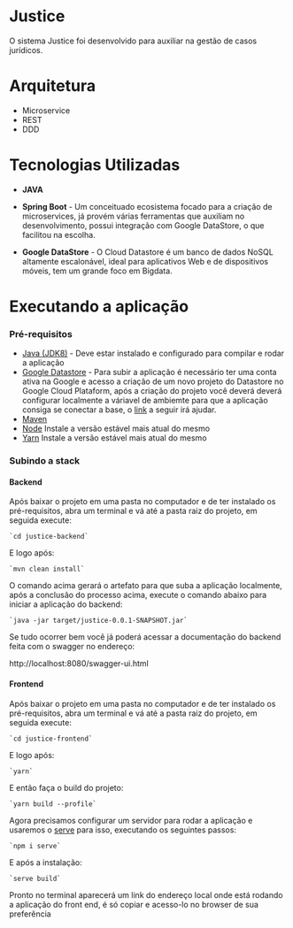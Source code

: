 # Justice

O sistema Justice foi desenvolvido para auxiliar na gestão de casos jurídicos.

# Arquitetura
- Microservice
- REST
- DDD

# Tecnologias Utilizadas
- **JAVA**

- **Spring Boot** - Um conceituado ecosistema focado para a criação de microservices, já provém várias ferramentas que auxiliam no desenvolvimento, possui integração com Google DataStore, o que facilitou na escolha.

- **Google DataStore** - O Cloud Datastore é um banco de dados NoSQL altamente escalonável, ideal para aplicativos Web e de dispositivos móveis, tem um grande foco em Bigdata.

# Executando a aplicação
### Pré-requisitos
- [Java (JDK8)](https://docs.oracle.com/javase/8/docs/technotes/guides/install/install_overview.html) - Deve estar instalado e configurado para compilar e rodar a aplicação
- [Google Datastore](https://cloud.google.com/datastore) - Para subir a aplicação é necessário ter uma conta ativa na Google e acesso a criação de um novo projeto do Datastore no Google Cloud Plataform, após a criação do projeto você deverá deverá configurar localmente a váriavel de ambiemte para que a aplicação consiga se conectar a base, o [link](https://cloud.spring.io/spring-cloud-gcp/1.1.x/single/spring-cloud-gcp.html#_credentials) a seguir irá ajudar. 
- [Maven](https://maven.apache.org/install.html)
- [Node](https://nodejs.org/en/download/) Instale a versão estável mais atual do mesmo
- [Yarn](https://classic.yarnpkg.com/pt-BR/docs/install/#debian-stable) Instale a versão estável mais atual do mesmo

### Subindo a stack

#### Backend
Após baixar o projeto em uma pasta no computador e de ter instalado os pré-requisitos, abra um terminal e vá até a pasta raiz do projeto, em seguida execute:

	`cd justice-backend`

E logo após:

	`mvn clean install`

O comando acima gerará o artefato para que suba a aplicação localmente, após a conclusão do processo acima, execute o comando abaixo para iniciar a aplicação do backend:

	`java -jar target/justice-0.0.1-SNAPSHOT.jar`
	
Se tudo ocorrer bem você já poderá acessar a documentação do backend feita com o swagger no endereço:

http://localhost:8080/swagger-ui.html


#### Frontend
Após baixar o projeto em uma pasta no computador e de ter instalado os pré-requisitos, abra um terminal e vá até a pasta raiz do projeto, em seguida execute:

	`cd justice-frontend`

E logo após:

	`yarn`
	
E então faça o build do projeto:
	
	`yarn build --profile`
	
Agora precisamos configurar um servidor para rodar a aplicação e usaremos o [serve](https://www.npmjs.com/package/serve) para isso, executando os seguintes passos: 
	
	`npm i serve`
	
E após a instalação:

	`serve build`
    
Pronto no terminal aparecerá um link do endereço local onde está rodando a aplicação do front end, é só copiar e acesso-lo no browser de sua preferência    
